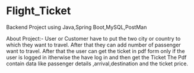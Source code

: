 # Flight_Ticket

Backend Project using Java,Spring Boot,MySQL,PostMan

About Project:-
User or Customer have to put the two city or country to which they want to travel.
After that they can add number of passenger want to travel.
After that the user can get the ticket in pdf form only if the user is logged in itherwise the have log in and then get the Ticket
The Pdf contain data like passenger details ,arrival,destination and the ticket price.
